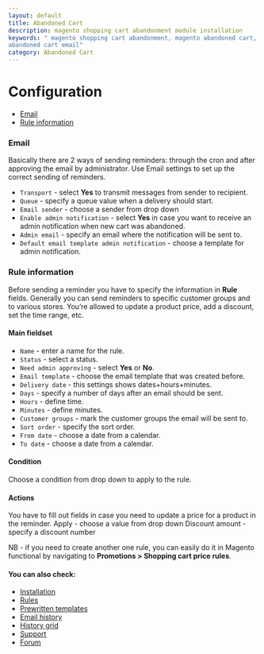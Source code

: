 ```yaml
---
layout: default
title: Abandoned Cart
description: magento shopping cart abandonment module installation
keywords: " magento shopping cart abandonment, magento abandoned cart, magento
abandoned cart email"
category: Abandoned Cart
---
```


# Configuration

-   [Email](#email)
-   [Rule information](#rule-information)

### Email

Basically there are 2 ways of sending reminders: through the cron and after approving the email by administrator. Use Email settings to set up the correct sending of reminders.

-   `Transport` - select **Yes** to transmit messages from sender to recipient.
-   `Queue` - specify a queue value when a delivery should start.
-   `Email sender` - choose a sender from drop down
-	`Enable admin notification` - select **Yes** in case you want to receive an admin notification when new cart was abandoned.
-	`Admin email` - specify an email where the notification will be sent to.
- 	`Default email template admin notification` - choose a template for admin notification.

### Rule information

Before sending a reminder you have to specify the information in **Rule** fields. Generally you can send reminders to specific customer groups and to various stores. You’re allowed to update a product price, add a discount, set the time range, etc.

#### Main fieldset

-	`Name` - enter a name for the rule.
-	`Status` - select a status.
-	`Need admin approving` - select **Yes** or **No**.
-	`Email template` - choose the email template that was created before.
-	`Delivery date` - this settings shows dates+hours+minutes.
-	`Days` - specify a number of days after an email should be sent.
-	`Hours` - define time.
-	`Minutes` - define minutes.
-	`Customer groups` - mark the customer groups the email will be sent to.
-	`Sort order` - specify the sort order.
-	`From date` - choose a date from a calendar.
-	`To date` - choose a date from a calendar.


#### Condition

Choose a condition from drop down to apply to the rule.

#### Actions

You have to fill out fields in case you need to update a price for a product in the reminder. 
Apply - choose a value from drop down
Discount amount - specify a discount number 

NB - if you need to create another one rule, you can easily do it in Magento functional by navigating to **Promotions > Shopping cart price rules**.

#### You can also check:

*   [Installation](../installation/)
*   [Rules](../rules/)
*	[Prewritten templates](../prewritten-templates/)
*   [Email history](../email-history/)
*   [History grid](../history-grid/)
*   [Support](https://swissuplabs.com/contacts/)
*   [Forum](https://swissuplabs.com/magento-forum/)